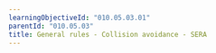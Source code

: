 ```yaml
---
learningObjectiveId: "010.05.03.01"
parentId: "010.05.03"
title: General rules - Collision avoidance - SERA
---
```

